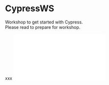 # CypressWS
Workshop to get started with Cypress.  
Please read  to prepare for workshop.  

xxx ![SETUP.md](./SETUP.md)  

